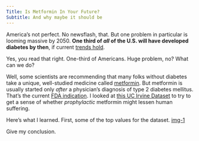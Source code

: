```yaml
---
Title: Is Metformin In Your Future?
Subtitle: And why maybe it should be
---
```


America’s not perfect. No newsflash, that. But one problem in particular is looming massive by 2050. **One third of *all* of the U.S. will have developed diabetes by then**, if current [trends hold]( https://www.einstein.yu.edu/centers/diabetes-research/facts-statistics/).

Yes, you read that right. One-third of Americans. Huge problem, no? What can we do?

Well, some scientists are recommending that many folks without diabetes take a unique, well-studied medicine called [metformin]( https://www.wired.com/story/this-pill-promises-to-extend-life-for-a-nickel-a-pop/). But metformin is usually started only *after* a physician’s diagnosis of type 2 diabetes mellitus. That’s the current [FDA indication](https://www.fda.gov/Drugs/DrugSafety/PostmarketDrugSafetyInformationforPatientsandProviders/ucm493293.htm). I looked at [this UC Irvine Dataset](https://archive.ics.uci.edu/ml/datasets/Diabetes+130-US+hospitals+for+years+1999-2008#) to try to get a sense of whether *prophylactic* metformin might lessen human suffering.

Here’s what I learned. First, some of the top values for the dataset.
[img-1](https://github.com/johnpharmd/johnpharmd.github.io/blob/master/img/2018-12-13-blog-img1.png)

Give my conclusion.

